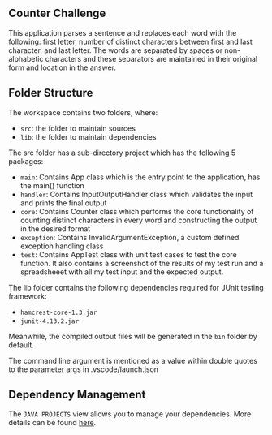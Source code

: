 ## Counter Challenge

This application parses a sentence and replaces each word with the following: first letter, number of distinct characters between first and last character, and last letter. The words are separated by spaces or non-alphabetic characters and these separators are maintained in their original form and location in the answer.

## Folder Structure

The workspace contains two folders, where:

- `src`: the folder to maintain sources
- `lib`: the folder to maintain dependencies

The src folder has a sub-directory project which has the following 5 packages:

- `main`: Contains App class which is the entry point to the application, has the main() function
- `handler`: Contains InputOutputHandler class which validates the input and prints the final output
- `core`: Contains Counter class which performs the core functionality of counting distinct characters in every word and constructing the output in the desired format
- `exception`: Contains InvalidArgumentException, a custom defined exception handling class
- `test`: Contains AppTest class with unit test cases to test the core function. It also contains a screenshot of the results of my test run and a spreadsheeet with all my test input and the expected output.

The lib folder contains the following dependencies required for JUnit testing framework:

- `hamcrest-core-1.3.jar`
- `junit-4.13.2.jar`

Meanwhile, the compiled output files will be generated in the `bin` folder by default.

The command line argument is mentioned as a value within double quotes to the parameter args in .vscode/launch.json

## Dependency Management

The `JAVA PROJECTS` view allows you to manage your dependencies. More details can be found [here](https://github.com/microsoft/vscode-java-dependency#manage-dependencies).
